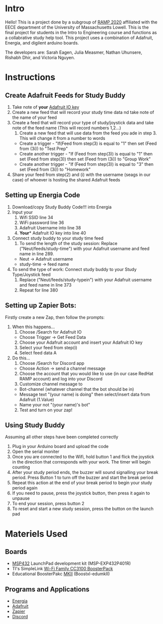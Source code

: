 # Intro

Hello! This is a project done by a subgroup of [RAMP 2020](https://www.uml.edu/engineering/ramp/) affiliated with the EECE department of the University of Massachusetts Lowell. 
This is the final project for students in the Intro to Engineering course and functions as a collabrative study help tool. This project uses a combination of Adafruit, Energia, 
and digilent arduino boards. 

The developers are: Sarah Eagen, Julia Measmer, Nathan Uhunsere, Rishabh Dhir, and Victoria Nguyen. 

# Instructions
## Create Adafruit Feeds for Study Buddy
1. Take note of **your** [Adafruit IO key](https://learn.adafruit.com/mqtt-adafruit-io-and-you/getting-started-on-adafruit-io)
2. Create a new feed that will record your study time data nd take note of the name of your feed
3. Create a feed that will record your type of study/joystick data and take note of the feed name (This will record numbers 1,2...) 
    1. Create a new feed that will use data from the feed you ade in step 3. This will change it from a number to words
    * Create a trigger - "If(Feed from step(3) is equal to "1" then set (Feed from (3i)) to "Test Prep"
    * Create another trigger - "If (Feed from step(3)) is equal to "1" then set (Feed from step(3)) then set (Feed from (3i)) to "Group Work"
    * Create another trigger - "If (Feed from step(3)) is equal to "3" then set (Feed from (3i)) to "Homework"
4. Share your feed from step(2) and (i) with the username (seags in our case) of whoever is hosting the shared Adafruit feeds 

## Setting up Energia Code
1. Download/copy Study Buddy Code!!! into Energia
2. Input your
    1. Wifi SSID line 34
    2. WiFi password line 36
    3. Adafruit Username into line 38
    4. **Your*** Adafruit IO key into line 40
3. Connect study buddy to your study time feed
    1. To send the length of the study session: Replace ("Neut/feeds/study-time") with your Adafruit username and feed name in line 289. 
    * Neut -> Adafruit username
    * study-time -> feed name
4.  To send the type of work: Connect study buddy to your Study Type/Joystick feed
    1. Replace ("Neut/feeds/study-typein") with your Adafruit username and feed name in line 373
    3. Repeat for line 380
    
## Setting up Zapier Bots: 
Firstly create a new Zap, then follow the prompts:
1. When this happens...
    1. Choose /Search for Adafruit IO
    * Choose Trigger -> Get Feed Data
    2. Choose your Adafruit account and insert your Adafruit IO key
    3. Select your feed from step(i)
    4. Select feed data A
2. Do this...
    1. Choose /Search for Discord app
    * Choose Action -> send a channel message
    2. Choose the account that you would like to use (in our case RedHat RAMP account) and log into your Discord
    3. Customize channel message to
    * Bot-channel (whatever channel that the bot should be in)
    * Message text "(your name) is doing" then select/insert data from Adafruit (1.Value)
    * Name your not "(your name)'s bot"
    2. Test and turn on your zap!

## Using Study Buddy
Assuming all other steps have been completed correctly
1. Plug in your Arduino board and upload the code
2. Open the serial moniter 
3. Once you are connected to the Wifi, hold button 1 and flick the joystick in the direction that corresponds with your work. The timer will begin counting
4. After your study period ends, the buzzer will sound signalling your break period. Press Button 1 to turn off the buzzer and start the break period
5. Repeat this action at the end of your break period to begin your study period again
6. If you need to pause, press the joystick button, then press it again to unpause
7. To end your session, press button 2
8. To reset and start a new study session, press the button on the launch pad

# Materiels Used
## Boards 
* [MSP432](https://www.ti.com/microcontrollers/simplelink-mcus/wired-mcus/overview/overview.html) LaunchPad development kit (MSP-EXP432P401R)
* TI's SimpleLink [Wi-Fi Family CC3100 BoosterPack](https://www.ti.com/tool/CC3100BOOST?DCMP=cc3100cc3200&HQS=cc3100boost)
* Educational BoosterPakc [MKII](https://www.ti.com/tool/BOOSTXL-EDUMKII?DCMP=ep-mcu-msp-en&HQS=boostxl-edumkii) (Boostxl-edumkII)

## Programs and Applications
* [Energia](https://energia.nu/)
* [Adafruit](https://www.adafruit.com/0)
* [Zapier](https://zapier.com/)
* [Discord](https://discord.com/new)
